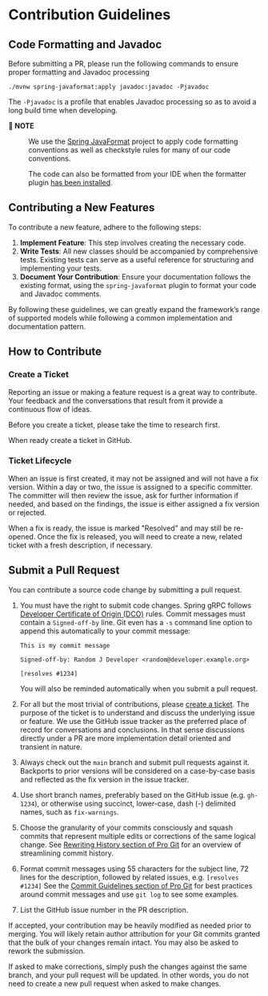# Contribution Guidelines

## Code Formatting and Javadoc

Before submitting a PR, please run the following commands to ensure proper formatting and Javadoc processing

```
./mvnw spring-javaformat:apply javadoc:javadoc -Pjavadoc
```

The `-Pjavadoc` is a profile that enables Javadoc processing so as to avoid a long build time when developing.

<dl><dt><strong>📌 NOTE</strong></dt><dd>

We use the [Spring JavaFormat](https://github.com/spring-io/spring-javaformat) project to apply code formatting conventions as well as checkstyle rules for many of our code conventions.

The code can also be formatted from your IDE when the formatter plugin [has been installed](https://github.com/spring-projects/spring-grpc/wiki/Working-with-the-Code#install-the-spring-formatter-plugin).
</dd></dl>

## Contributing a New Features

To contribute a new feature, adhere to the following steps:

1. **Implement Feature**: This step involves creating the
necessary code.
2. **Write Tests**: All new classes should be accompanied by comprehensive tests.
Existing tests can serve as a useful reference for structuring and implementing your tests.
3. **Document Your Contribution**: Ensure your documentation follows the existing format,
using the `spring-javaformat` plugin to format your code and Javadoc comments.

By following these guidelines, we can greatly expand the framework’s range of supported models
while following a common implementation and documentation pattern.

## How to Contribute

### Create a Ticket

Reporting an issue or making a feature request is a great way to contribute.
Your feedback and the conversations that result from it provide a continuous flow of ideas.

Before you create a ticket, please take the time to research first.

When ready create a ticket in GitHub.

### Ticket Lifecycle

When an issue is first created, it may not be assigned and will not have a fix version.
Within a day or two, the issue is assigned to a specific committer.
The committer will then review the issue, ask for further information if needed, and based on the findings, the issue is either assigned a fix
version or rejected.

When a fix is ready, the issue is marked "Resolved" and may still be re-opened.
Once the fix is released, you will need to create a new, related ticket with a fresh description, if necessary.

## Submit a Pull Request

You can contribute a source code change by submitting a pull request.

1. You must have the right to submit code changes. Spring gRPC follows [Developer Certificate of Origin (DCO)](https://developercertificate.org/) rules. Commit messages must contain a `Signed-off-by` line. Git even has a `-s` command line option to append this automatically to your commit message:

   ```
   This is my commit message

   Signed-off-by: Random J Developer <random@developer.example.org>

   [resolves #1234]
   ```

   You will also be reminded automatically when you submit a pull request.
2. For all but the most trivial of contributions, please [create a ticket](#create-a-ticket).
The purpose of the ticket is to understand and discuss the underlying issue or feature.
We use the GitHub issue tracker as the preferred place of record for conversations and conclusions.
In that sense discussions directly under a PR are more implementation detail oriented and transient in nature.
3. Always check out the `main` branch and submit pull requests against it.
Backports to prior versions will be considered on a case-by-case basis and reflected as the fix version in the issue tracker.
4. Use short branch names, preferably based on the GitHub issue (e.g. `gh-1234`), or otherwise using succinct, lower-case, dash (-) delimited names, such as `fix-warnings`.
5. Choose the granularity of your commits consciously and squash commits that represent multiple edits or corrections of the same logical change.
See [Rewriting History section of Pro Git](https://git-scm.com/book/en/Git-Tools-Rewriting-History) for an overview of streamlining commit history.
6. Format commit messages using 55 characters for the subject line, 72 lines for the description, followed by related issues, e.g. `[resolves #1234]`
See the [Commit Guidelines section of Pro Git](https://git-scm.com/book/en/Distributed-Git-Contributing-to-a-Project#Commit-Guidelines) for best practices around commit messages and use `git log` to see some examples.
7. List the GitHub issue number in the PR description.

If accepted, your contribution may be heavily modified as needed prior to merging.
You will likely retain author attribution for your Git commits granted that the bulk of your changes remain intact.
You may also be asked to rework the submission.

If asked to make corrections, simply push the changes against the same branch, and your pull request will be updated.
In other words, you do not need to create a new pull request when asked to make changes.
